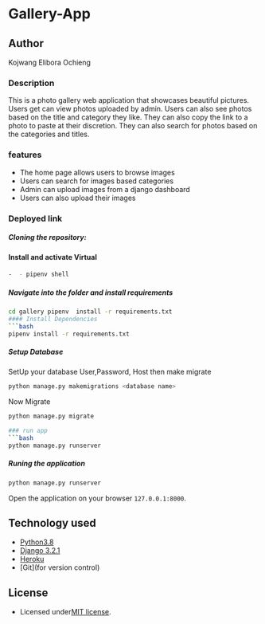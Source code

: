# Gallery-App
 

## Author
Kojwang Elibora Ochieng

### Description
This is a photo gallery web application that showcases beautiful pictures. Users get can view photos uploaded by admin. Users can also see photos based on the title and category they like. They can also copy the link to a photo to paste at their discretion. They can also search for photos based on the categories and titles.

### features
- The home page allows users to browse images 
- Users can search for images based categories
- Admin can upload images from a django dashboard
- Users can also upload their images

### Deployed link


##### Cloning the repository:

 


#### Install and activate Virtual
 ```bash 
-  - pipenv shell 
```  

##### Navigate into the folder and install requirements  
 ```bash 
cd gallery pipenv  install -r requirements.txt 
#### Install Dependencies  
 ```bash 
 pipenv install -r requirements.txt 
```  
##### Setup Database  
  SetUp your database User,Password, Host then make migrate  
 ```bash 
python manage.py makemigrations <database name>
 ``` 
 Now Migrate  
 ```bash 
 python manage.py migrate 

### run app
 ```bash 
 python manage.py runserver 
```  
##### Runing the application 
 ```bash 
 python manage.py runserver
```
Open the application on your browser `127.0.0.1:8000`.  

## Technology used  
  
* [Python3.8](https://www.python.org/)  
* [Django 3.2.1](https://docs.djangoproject.com/en/3.0/) 
* [Heroku](https://heroku.com)  
* [Git](for version control)

## License

- Licensed under[MIT license](license).